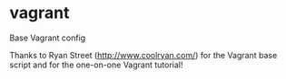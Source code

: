 # vagrant
Base Vagrant config


Thanks to Ryan Street (http://www.coolryan.com/) for the Vagrant base script and for the one-on-one Vagrant tutorial!
